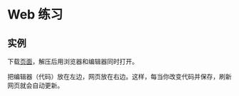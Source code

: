 # Web 练习


## 实例
下载<a href="../examples/example-web-1.zip">页面</a>，解压后用浏览器和编辑器同时打开。

把编辑器（代码）放在左边，网页放在右边。这样，每当你改变代码并保存，刷新网页就会自动更新。



